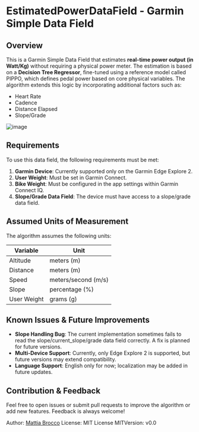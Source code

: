 # EstimatedPowerDataField - Garmin Simple Data Field

## Overview

This is a Garmin Simple Data Field that estimates **real-time power output (in Watt/Kg)** without requiring a physical power meter. The estimation is based on a **Decision Tree Regressor**, fine-tuned using a reference model called PIPPO, which defines pedal power based on core physical variables. The algorithm extends this logic by incorporating additional factors such as:

* Heart Rate
* Cadence
* Distance Elapsed
* Slope/Grade

![image](https://github.com/user-attachments/assets/cb412864-58a5-4d92-867d-5b16787b201c)

## Requirements

To use this data field, the following requirements must be met:

1. **Garmin Device**: Currently supported only on the Garmin Edge Explore 2.
2. **User Weight**: Must be set in Garmin Connect.
3. **Bike Weight**: Must be configured in the app settings within Garmin Connect IQ.
4. **Slope/Grade Data Field**: The device must have access to a slope/grade data field.

## Assumed Units of Measurement

The algorithm assumes the following units:

| Variable | Unit |
| ---------|----- |
| Altitude | meters (m) |
| Distance | meters (m) |
| Speed | meters/second (m/s) |
| Slope | percentage (%) |
| User Weight | grams (g) |

## Known Issues & Future Improvements
* **Slope Handling Bug**: The current implementation sometimes fails to read the slope/current_slope/grade data field correctly. A fix is planned for future versions.
* **Multi-Device Support**: Currently, only Edge Explore 2 is supported, but future versions may extend compatibility.
* **Language Support**: English only for now; localization may be added in future updates.

## Contribution & Feedback

Feel free to open issues or submit pull requests to improve the algorithm or add new features. Feedback is always welcome!

Author: [Mattia Brocco](https://www.linkedin.com/in/mattia-brocco-data-science/)
License: MIT License
MITVersion: v0.0
